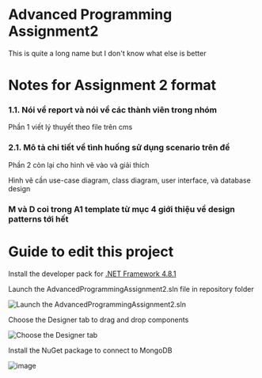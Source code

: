 # Advanced Programming Assignment2
This is quite a long name but I don't know what else is better

# Notes for Assignment 2 format

### 1.1. Nói về report và nói về các thành viên trong nhóm

Phần 1 viết lý thuyết theo file trên cms 

### 2.1. Mô tả chi tiết về tình huống sử dụng scenario trên đề

Phần 2 còn lại cho hình vẽ vào và giải thích

Hình vẽ cần use-case diagram, class diagram, user interface, và database design

### M và D coi trong A1 template từ mục 4 giới thiệu về design patterns tới hết 

# Guide to edit this project

Install the developer pack for [.NET Framework 4.8.1](https://dotnet.microsoft.com/en-us/download/dotnet-framework/thank-you/net481-developer-pack-offline-installer)

Launch the AdvancedProgrammingAssignment2.sln file in repository folder

![Launch the AdvancedProgrammingAssignment2.sln](https://user-images.githubusercontent.com/111042904/207403818-579fc438-bd49-49fa-bb53-7936544e0396.png)

Choose the Designer tab to drag and drop components 

![Choose the Designer tab](https://user-images.githubusercontent.com/111042904/207405296-7796fd53-5de6-44d9-b7d8-2692e5d6cd80.png)

Install the NuGet package to connect to MongoDB

![image](https://user-images.githubusercontent.com/111042904/207504090-9bc34a25-a782-428f-b0b7-bf49b27525de.png)
